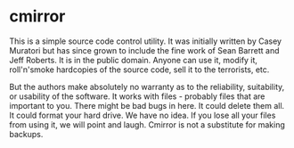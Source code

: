 # cmirror

This is a simple source code control utility.  It was initially
written by Casey Muratori but has since grown to include the fine
work of Sean Barrett and Jeff Roberts.  It is in the public domain.
Anyone can use it, modify it, roll'n'smoke hardcopies of the source
code, sell it to the terrorists, etc.

But the authors make absolutely no warranty as to the reliability,
suitability, or usability of the software.  It works with files -
probably files that are important to you.  There might be bad bugs
in here.  It could delete them all.  It could format your hard drive.
We have no idea.  If you lose all your files from using it, we will
point and laugh.  Cmirror is not a substitute for making backups.
